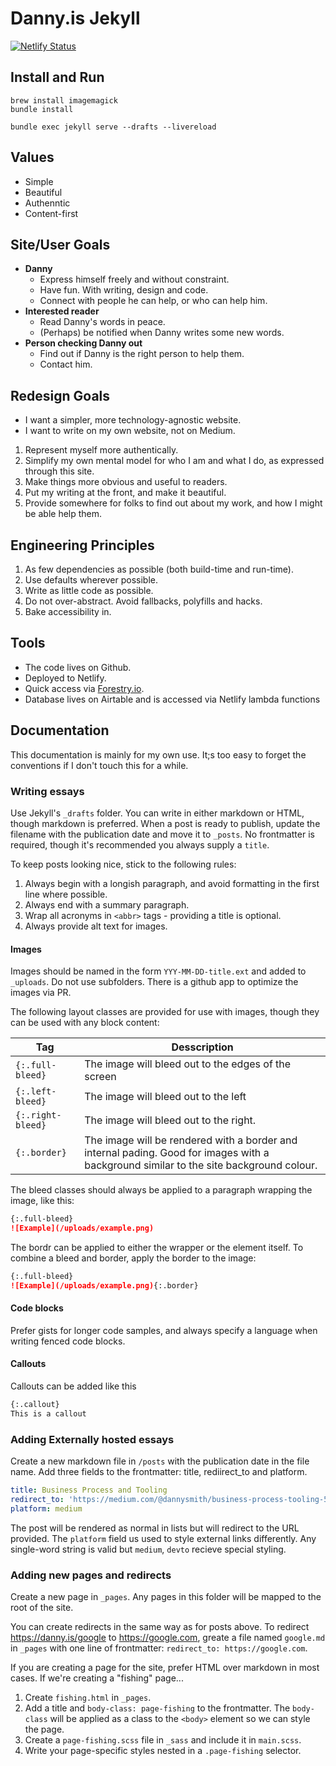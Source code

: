 ---
---

# Danny.is Jekyll

[![Netlify Status](https://api.netlify.com/api/v1/badges/591407d0-3299-4d9f-a929-495f4725de39/deploy-status)](https://app.netlify.com/sites/dannyis/deploys)

## Install and Run

```shell
brew install imagemagick
bundle install

bundle exec jekyll serve --drafts --livereload
```

## Values

- Simple
- Beautiful
- Authenntic
- Content-first

## Site/User Goals

- **Danny**
  - Express himself freely and without constraint.
  - Have fun. With writing, design and code.
  - Connect with people he can help, or who can help him.
- **Interested reader**
  - Read Danny's words in peace.
  - (Perhaps) be notified when Danny writes some new words.
- **Person checking Danny out**
  - Find out if Danny is the right person to help them.
  - Contact him.

## Redesign Goals

- I want a simpler, more technology-agnostic website.
- I want to write on my own website, not on Medium.

1. Represent myself more authentically.
2. Simplify my own mental model for who I am and what I do, as expressed through this site.
3. Make things more obvious and useful to readers.
4. Put my writing at the front, and make it beautiful.
5. Provide somewhere for folks to find out about my work, and how I might be able help them.

## Engineering Principles

1. As few dependencies as possible (both build-time and run-time).
2. Use defaults wherever possible.
3. Write as little code as possible.
4. Do not over-abstract. Avoid fallbacks, polyfills and hacks.
5. Bake accessibility in.

## Tools

- The code lives on Github.
- Deployed to Netlify.
- Quick access via [Forestry.io](forestry.io).
- Database lives on Airtable and is accessed via Netlify lambda functions

## Documentation

This documentation is mainly for my own use. It;s too easy to forget the conventions if I don't touch this for a while.

### Writing essays

Use Jekyll's `_drafts` folder. You can write in either markdown or HTML, though markdown is preferred. When a post is ready to publish, update the filename with the publication date and move it to `_posts`. No frontmatter is required, though it's recommended you always supply a `title`.

To keep posts looking nice, stick to the following rules:

1. Always begin with a longish paragraph, and avoid formatting in the first line where possible.
1. Always end with a summary paragraph.
1. Wrap all acronyms in `<abbr>` tags - providing a title is optional.
1. Always provide alt text for images.

#### Images

Images should be named in the form `YYY-MM-DD-title.ext` and added to `_uploads`. Do not use subfolders. There is a github app to optimize the images via PR.

The following layout classes are provided for use with images, though they can be used with any block content:

| Tag               | Desscription                                                                                                                           |
| ----------------- | -------------------------------------------------------------------------------------------------------------------------------------- |
| `{:.full-bleed}`  | The image will bleed out to the edges of the screen                                                                                    |
| `{:.left-bleed}`  | The image will bleed out to the left                                                                                                   |
| `{:.right-bleed}` | The image will bleed out to the right.                                                                                                 |
| `{:.border}`      | The image will be rendered with a border and internal pading. Good for images with a background similar to the site background colour. |

The bleed classes should always be applied to a paragraph wrapping the image, like this:

```markdown
{:.full-bleed}
![Example](/uploads/example.png)
```

The bordr can be applied to either the wrapper or the element itself. To combine a bleed and border, apply the border to the image:

```markdown
{:.full-bleed}
![Example](/uploads/example.png){:.border}
```

#### Code blocks

Prefer gists for longer code samples, and always specify a language when writing fenced code blocks.

#### Callouts

Callouts can be added like this

```md
{:.callout}
This is a callout
```

### Adding Externally hosted essays

Create a new markdown file in `/posts` with the publication date in the file name. Add three fields to the frontmatter: title, rediirect_to and platform.

```yaml
title: Business Process and Tooling
redirect_to: 'https://medium.com/@dannysmith/business-process-tooling-56f1e3341d21'
platform: medium
```

The post will be rendered as normal in lists but will redirect to the URL provided. The `platform` field us used to style external links differently. Any single-word string is valid but `medium`, `devto` recieve special styling.

### Adding new pages and redirects

Create a new page in `_pages`. Any pages in this folder will be mapped to the root of the site.

You can create redirects in the same way as for posts above. To redirect https://danny.is/google to https://google.com, greate a file named `google.md` in `_pages` with one line of frontmatter: `redirect_to: https://google.com`.

If you are creating a page for the site, prefer HTML over markdown in most cases. If we're creating a "fishing" page...

1. Create `fishing.html` in `_pages`.
1. Add a title and `body-class: page-fishing` to the frontmatter. The `body-class` will be applied as a class to the `<body>` element so we can style the page.
1. Create a `page-fishing.scss` file in `_sass` and include it in `main.scss`.
1. Write your page-specific styles nested in a `.page-fishing` selector.
